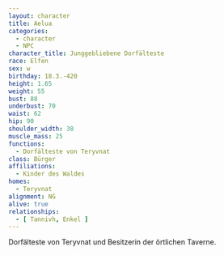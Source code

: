 ```yaml
---
layout: character
title: Aelua
categories:
  - character
  - NPC
character_title: Junggebliebene Dorfälteste
race: Elfen
sex: w
birthday: 18.3.-420
height: 1.65
weight: 55
bust: 88
underbust: 70
waist: 62
hip: 90
shoulder_width: 38
muscle_mass: 25
functions:
  - Dorfälteste von Teryvnat
class: Bürger
affiliations:
  - Kinder des Waldes
homes:
  - Teryvnat
alignment: NG
alive: true
relationships:
  - [ Tannivh, Enkel ]
---
```


Dorfälteste von Teryvnat und Besitzerin der örtlichen Taverne.